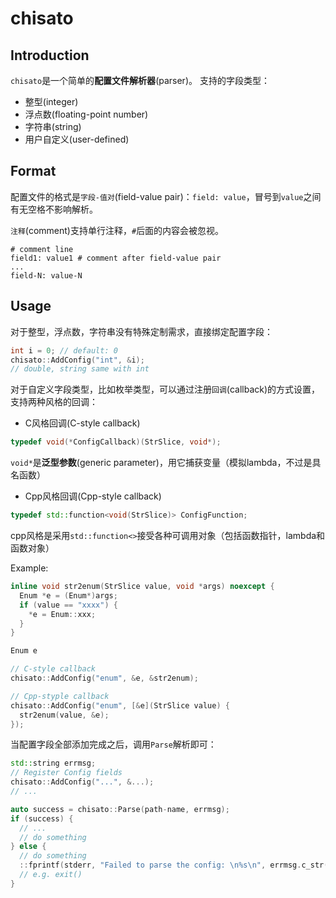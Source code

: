 # chisato
## Introduction
`chisato`是一个简单的**配置文件解析器**(parser)。
支持的字段类型：
* 整型(integer)
* 浮点数(floating-point number)
* 字符串(string)
* 用户自定义(user-defined)

## Format
配置文件的格式是`字段-值对`(field-value pair)：`field: value`，冒号到`value`之间有无空格不影响解析。

`注释`(comment)支持单行注释，`#`后面的内容会被忽视。

```
# comment line
field1: value1 # comment after field-value pair
...
field-N: value-N
```

## Usage
对于整型，浮点数，字符串没有特殊定制需求，直接绑定配置字段：
```cpp
int i = 0; // default: 0
chisato::AddConfig("int", &i);
// double, string same with int
```
对于自定义字段类型，比如枚举类型，可以通过注册`回调`(callback)的方式设置，支持两种风格的回调：
* C风格回调(C-style callback)
```cpp
typedef void(*ConfigCallback)(StrSlice, void*);
```
`void*`是**泛型参数**(generic parameter)，用它捕获变量（模拟lambda，不过是具名函数）
* Cpp风格回调(Cpp-style callback)
```cpp
typedef std::function<void(StrSlice)> ConfigFunction;
```
cpp风格是采用`std::function<>`接受各种可调用对象（包括函数指针，lambda和函数对象）

Example:
```cpp
inline void str2enum(StrSlice value, void *args) noexcept {
  Enum *e = (Enum*)args;
  if (value == "xxxx") {
    *e = Enum::xxx;
  }
}

Enum e

// C-style callback
chisato::AddConfig("enum", &e, &str2enum);

// Cpp-styple callback
chisato::AddConfig("enum", [&e](StrSlice value) {
  str2enum(value, &e);
});
```
当配置字段全部添加完成之后，调用`Parse`解析即可：
```cpp
std::string errmsg;
// Register Config fields
chisato::AddConfig("...", &...);
// ...

auto success = chisato::Parse(path-name, errmsg);
if (success) {
  // ...
  // do something
} else {
  // do something
  ::fprintf(stderr, "Failed to parse the config: \n%s\n", errmsg.c_str());
  // e.g. exit()
}
```

